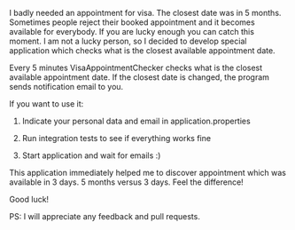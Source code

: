 I badly needed an appointment for visa. The closest date was in 5 months. Sometimes people reject their booked appointment and it becomes available for everybody. If you are lucky enough you can catch this moment. I am not a lucky person, so I decided to develop special application which checks what is the closest available appointment date.

Every 5 minutes VisaAppointmentChecker checks what is the closest available appointment date. If the closest date is changed, the program sends notification email to you.

If you want to use it:

1) Indicate your personal data and email in application.properties

2) Run integration tests to see if everything works fine

3) Start application and wait for emails :)

This application immediately helped me to discover appointment which was available in 3 days. 5 months versus 3 days. Feel the difference!

Good luck!

PS: I will appreciate any feedback and pull requests.

